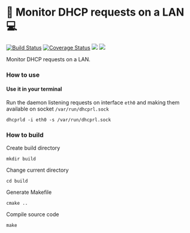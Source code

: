 # 👀 Monitor DHCP requests on a LAN 💻

[![Build Status](https://travis-ci.org/dog-ai/dhcprl.svg?branch=master)](https://travis-ci.org/dog-ai/dhcprl)
[![Coverage Status](https://coveralls.io/repos/github/dog-ai/dhcprl/badge.svg?branch=master)](https://coveralls.io/github/dog-ai/dhcprl?branch=master)
[![](https://img.shields.io/github/release/dog-ai/dhcprl.svg)](https://github.com/dog-ai/dhcprl/releases)
[![](https://img.shields.io/badge/license-MIT-blue.svg)](LICENSE) 

Monitor DHCP requests on a LAN.

### How to use

#### Use it in your terminal
Run the daemon listening requests on interface `eth0` and making them available on socket `/var/run/dhcprl.sock`
```
dhcprld -i eth0 -s /var/run/dhcprl.sock
```

### How to build
Create build directory
```
mkdir build
```

Change current directory
```
cd build
```

Generate Makefile
```
cmake ..
```

Compile source code
```
make
```

